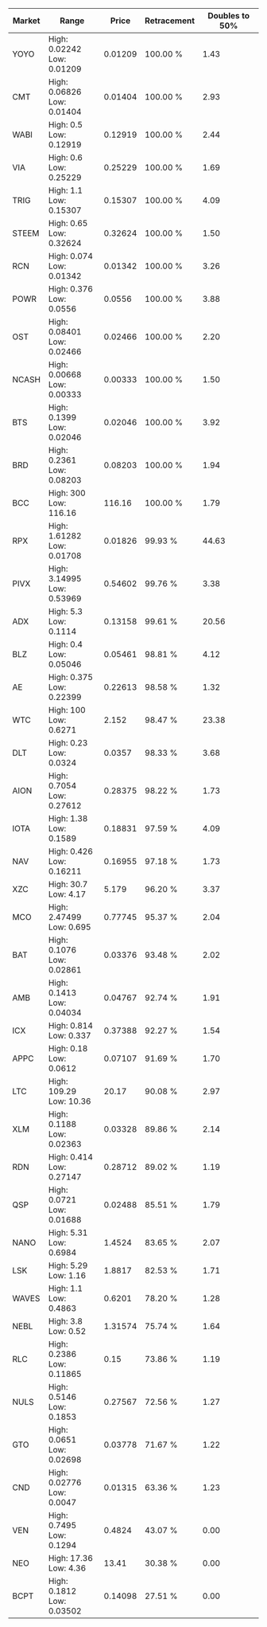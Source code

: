 | Market | Range | Price| Retracement | Doubles to 50% |
| --- | --- | --- | --- | --- |
| YOYO | High: 0.02242<br />Low: 0.01209 | 0.01209 | 100.00 % | 1.43 |
| CMT | High: 0.06826<br />Low: 0.01404 | 0.01404 | 100.00 % | 2.93 |
| WABI | High: 0.5<br />Low: 0.12919 | 0.12919 | 100.00 % | 2.44 |
| VIA | High: 0.6<br />Low: 0.25229 | 0.25229 | 100.00 % | 1.69 |
| TRIG | High: 1.1<br />Low: 0.15307 | 0.15307 | 100.00 % | 4.09 |
| STEEM | High: 0.65<br />Low: 0.32624 | 0.32624 | 100.00 % | 1.50 |
| RCN | High: 0.074<br />Low: 0.01342 | 0.01342 | 100.00 % | 3.26 |
| POWR | High: 0.376<br />Low: 0.0556 | 0.0556 | 100.00 % | 3.88 |
| OST | High: 0.08401<br />Low: 0.02466 | 0.02466 | 100.00 % | 2.20 |
| NCASH | High: 0.00668<br />Low: 0.00333 | 0.00333 | 100.00 % | 1.50 |
| BTS | High: 0.1399<br />Low: 0.02046 | 0.02046 | 100.00 % | 3.92 |
| BRD | High: 0.2361<br />Low: 0.08203 | 0.08203 | 100.00 % | 1.94 |
| BCC | High: 300<br />Low: 116.16 | 116.16 | 100.00 % | 1.79 |
| RPX | High: 1.61282<br />Low: 0.01708 | 0.01826 | 99.93 % | 44.63 |
| PIVX | High: 3.14995<br />Low: 0.53969 | 0.54602 | 99.76 % | 3.38 |
| ADX | High: 5.3<br />Low: 0.1114 | 0.13158 | 99.61 % | 20.56 |
| BLZ | High: 0.4<br />Low: 0.05046 | 0.05461 | 98.81 % | 4.12 |
| AE | High: 0.375<br />Low: 0.22399 | 0.22613 | 98.58 % | 1.32 |
| WTC | High: 100<br />Low: 0.6271 | 2.152 | 98.47 % | 23.38 |
| DLT | High: 0.23<br />Low: 0.0324 | 0.0357 | 98.33 % | 3.68 |
| AION | High: 0.7054<br />Low: 0.27612 | 0.28375 | 98.22 % | 1.73 |
| IOTA | High: 1.38<br />Low: 0.1589 | 0.18831 | 97.59 % | 4.09 |
| NAV | High: 0.426<br />Low: 0.16211 | 0.16955 | 97.18 % | 1.73 |
| XZC | High: 30.7<br />Low: 4.17 | 5.179 | 96.20 % | 3.37 |
| MCO | High: 2.47499<br />Low: 0.695 | 0.77745 | 95.37 % | 2.04 |
| BAT | High: 0.1076<br />Low: 0.02861 | 0.03376 | 93.48 % | 2.02 |
| AMB | High: 0.1413<br />Low: 0.04034 | 0.04767 | 92.74 % | 1.91 |
| ICX | High: 0.814<br />Low: 0.337 | 0.37388 | 92.27 % | 1.54 |
| APPC | High: 0.18<br />Low: 0.0612 | 0.07107 | 91.69 % | 1.70 |
| LTC | High: 109.29<br />Low: 10.36 | 20.17 | 90.08 % | 2.97 |
| XLM | High: 0.1188<br />Low: 0.02363 | 0.03328 | 89.86 % | 2.14 |
| RDN | High: 0.414<br />Low: 0.27147 | 0.28712 | 89.02 % | 1.19 |
| QSP | High: 0.0721<br />Low: 0.01688 | 0.02488 | 85.51 % | 1.79 |
| NANO | High: 5.31<br />Low: 0.6984 | 1.4524 | 83.65 % | 2.07 |
| LSK | High: 5.29<br />Low: 1.16 | 1.8817 | 82.53 % | 1.71 |
| WAVES | High: 1.1<br />Low: 0.4863 | 0.6201 | 78.20 % | 1.28 |
| NEBL | High: 3.8<br />Low: 0.52 | 1.31574 | 75.74 % | 1.64 |
| RLC | High: 0.2386<br />Low: 0.11865 | 0.15 | 73.86 % | 1.19 |
| NULS | High: 0.5146<br />Low: 0.1853 | 0.27567 | 72.56 % | 1.27 |
| GTO | High: 0.0651<br />Low: 0.02698 | 0.03778 | 71.67 % | 1.22 |
| CND | High: 0.02776<br />Low: 0.0047 | 0.01315 | 63.36 % | 1.23 |
| VEN | High: 0.7495<br />Low: 0.1294 | 0.4824 | 43.07 % | 0.00 |
| NEO | High: 17.36<br />Low: 4.36 | 13.41 | 30.38 % | 0.00 |
| BCPT | High: 0.1812<br />Low: 0.03502 | 0.14098 | 27.51 % | 0.00 |
